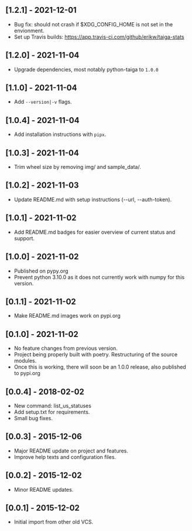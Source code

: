 ## [1.2.1] - 2021-12-01
- Bug fix: should not crash if $XDG_CONFIG_HOME is not set in the envionment.
- Set up Travis builds: https://app.travis-ci.com/github/erikw/taiga-stats

## [1.2.0] - 2021-11-04
- Upgrade dependencies, most notably python-taiga to `1.0.0`

## [1.1.0] - 2021-11-04
- Add `--version|-v` flags.

## [1.0.4] - 2021-11-04
- Add installation instructions with `pipx`.

## [1.0.3] - 2021-11-04
- Trim wheel size by removing img/ and sample_data/.

## [1.0.2] - 2021-11-03
- Update README.md with setup instructions (--url, --auth-token).

## [1.0.1] - 2021-11-02
- Add README.md badges for easier overview of current status and support.

## [1.0.0] - 2021-11-02
- Published on pypy.org
- Prevent python 3.10.0 as it does not currently work with numpy for this version.

## [0.1.1] - 2021-11-02
- Make README.md images work on pypi.org

## [0.1.0] - 2021-11-02
- No feature changes from previous version.
- Project being properly built with poetry. Restructuring of the source modules.
- Once this is working, there will soon be an 1.0.0 release, also published to pypi.org

## [0.0.4] - 2018-02-02
- New command: list_us_statuses
- Add setup.txt for requirements.
- Small bug fixes.

## [0.0.3] - 2015-12-06
- Major README update on project and features.
- Improve help texts and configuration files.

## [0.0.2] - 2015-12-02
- Minor README updates.

## [0.0.1] - 2015-12-02
- Initial import from other old VCS.
